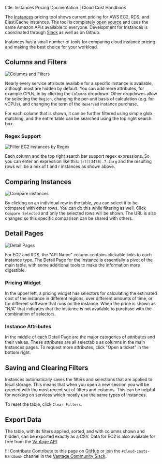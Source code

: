 title: Instances Pricing Docmentation | Cloud Cost Handbook

The [Instances](https://instances.vantage.sh) pricing tool shows current pricing for AWS EC2, RDS, and ElastiCache instances. The tool is completely [open source](https://github.com/vantage-sh/ec2instances.info) and uses the same Amazon APIs available to everyone. Development for Instances is coordinated through [Slack](https://instances.vantage.sh/) as well as on Github.

Instances has a small number of tools for comparing cloud instance pricing and making the best choice for your workload.

## Columns and Filters

![Columns and Filters](/img/tools/instances/column_selector.png)

Nearly every service attribute available for a specific instance is available, although most are hidden by default. You can add more attributes, for example GPUs, in by clicking the `Columns` dropdown. Other dropdowns allow for selecting the `Region`, changing the per-unit basis of calculation (e.g. for vCPUs), and changing the term of the `Reserved` instance purchase.

For each column that is shown, it can be further filtered using simple glob matching, and the entire table can be searched using the top right search box.

### Regex Support

![Filter EC2 instances by Regex](/img/tools/instances/regex-filter.png)

Each column and the top right search bar support regex expressions. So you can enter an expression like this: `[rt][3456].?.larg` and the resulting rows will be a mix of t and r instances as shown above.

## Comparing Instances

![Compare instances](/img/tools/instances/compare_selected.gif)

By clicking on an individual row in the table, you can select it to be compared with other rows. You can do this while filtering as well. Click `Compare Selected` and only the selected rows will be shown. The URL is also changed so this specific comparison can be shared with others.

## Detail Pages

![Detail Pages](/img/tools/instances/detail-pages.png)

For EC2 and RDS, the "API Name" column contains clickable links to each instance type. The Detail Page for the instance is essentially a pivot of the main table, with some additional tools to make the information more digestible.

### Pricing Widget

In the upper left, a pricing widget has selectors for calculating the estimated cost of the instance in different regions, over different amounts of time, or for different software that runs on the instance. When the price is shown as "N/A" that indicates that the instance is not available to purchase with the combination of selectors.

### Instance Attributes

In the middle of each Detail Page are the major categories of attributes and their values. These attributes are all selectable as columns in the main Instances pages. To request more attributes, click "Open a ticket" in the bottom right.

## Saving and Clearing Filters

Instances automatically saves the filters and selections that are applied to local storage. This means that when you open a new session you will be greeted with the most recent set of filters and columns. This can be helpful for working on services which mostly use the same types of instances.

To reset the table, click `Clear Filters`.

## Export Data

The table, with its filters applied, sorted, and with columns shown and hidden, can be exported exactly as a CSV. Data for EC2 is also available for free from the [Vantage API](https://vantage.readme.io/reference/general).

!!! Contribute
    Contribute to this page on [GitHub](https://github.com/vantage-sh/handbook) or join the `#cloud-costs-handbook` channel in the [Vantage Community Slack](https://join.slack.com/t/vantagecommunity/shared_invite/zt-1szz6puz7-zRuJ8J4OJIiBFlcTobYZXA).
